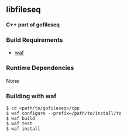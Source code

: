 ## libfileseq

#### C++ port of gofileseq


### Build Requirements

* [waf](https://waf.io)

### Runtime Dependencies

None

### Building with waf

```shell
$ cd <path/to/gofileseq>/cpp
$ waf configure --prefix=/path/to/install/to
$ waf build
$ waf test
$ waf install
```
